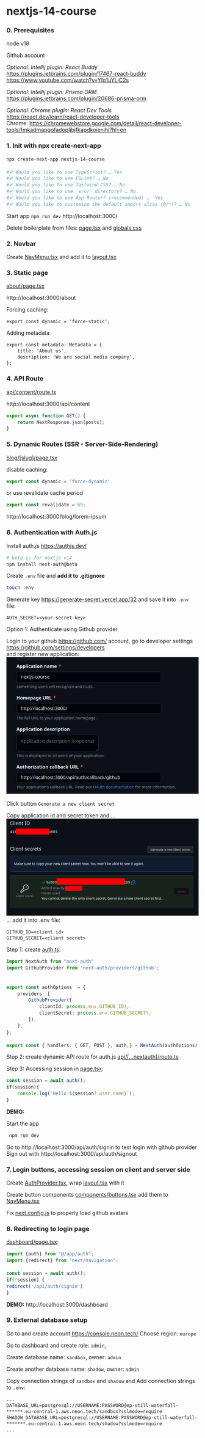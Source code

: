 # nextjs-14-course

### 0. Prerequisites  


node v18

Github account

_Optional: Intellij plugin: React Buddy_  
https://plugins.jetbrains.com/plugin/17467-react-buddy  
https://www.youtube.com/watch?v=YIq1uYLjC2s

_Optional: Intellij plugin: Prisma ORM_  
https://plugins.jetbrains.com/plugin/20686-prisma-orm

_Optional: Chrome plugin: React Dev Tools_  
https://react.dev/learn/react-developer-tools  
Chrome: https://chromewebstore.google.com/detail/react-developer-tools/fmkadmapgofadopljbjfkapdkoienihi?hl=en

### 1. Init with npx create-next-app

```bash
npx create-next-app nextjs-14-course

#✔ Would you like to use TypeScript? … Yes
#✔ Would you like to use ESLint? … No 
#✔ Would you like to use Tailwind CSS? … No 
#✔ Would you like to use `src/` directory? … No 
#✔ Would you like to use App Router? (recommended) …  Yes
#✔ Would you like to customize the default import alias (@/*)? … No
```

Start app
```npm run dev``` http://localhost:3000/

Delete boilerplate from files:
[page.tsx](app%2Fpage.tsx) and [globals.css](app%2Fglobals.css)

### 2. Navbar

Create [NavMenu.tsx](app%2FNavMenu.tsx)
and add it to [layout.tsx](app%2Flayout.tsx)

### 3. Static page

[about/page.tsx](app%2Fabout%2Fpage.tsx)

http://localhost:3000/about

Forcing caching:
```tsx
export const dynamic = 'force-static';
```

Adding metadata
```tsx
export const metadata: Metadata = {
    title: 'About us',
    description: 'We are social media company',
};
```

### 4. API Route

[api/content/route.ts](app%2Fapi%2Fcontent%2Froute.ts)

http://localhost:3000/api/content

```ts
export async function GET() {
    return NextResponse.json(posts);
}
```

### 5. Dynamic Routes (SSR - Server-Side-Rendering)

[blog/[slug]/page.tsx](app%2Fblog%2F%5Bslug%5D%2Fpage.tsx)

disable caching:
```ts
export const dynamic = 'force-dynamic'
 ```
or use revalidate cache period
```ts
export const revalidate = 69;
```

http://localhost:3000/blog/lorem-ipsum

### 6. Authentication with Auth.js

Install auth.js https://authjs.dev/
```bash
# beta is for nextjs v14
npm install next-auth@beta 
```

Create `.env` file and **add it to .gitignore**
```bash
touch .env
```

Generate key https://generate-secret.vercel.app/32 and save it into `.env` file: 
```properties
AUTH_SECRET=<your-secret-key>
```

Option 1: Authenticate using Github provider 


Login to your github https://github.com/ account, go to developer settings https://github.com/settings/developers  
and register new application:
![authjs1.png](screenshots/authjs1.png)

Click button `Generate a new client secret`

Copy application id and secret token and ...
![authjs2.png](screenshots/authjs2.png)
... add it into .env file:
```properties
GITHUB_ID=<client id>
GITHUB_SECRET=<client secret>
```

Step 1: create [auth.ts](app%2Fauth.ts):
```ts
import NextAuth from "next-auth"
import GithubProvider from 'next-auth/providers/github';


export const authOptions  = {
    providers: [
        GithubProvider({
            clientId: process.env.GITHUB_ID!,
            clientSecret: process.env.GITHUB_SECRET!,
        }),
    ],
};

export const { handlers: { GET, POST }, auth,} = NextAuth(authOptions);
```

Step 2: create dynamic API route for auth.js [api/[...nextauth]/route.ts](app%2Fapi%2Fauth%2F%5B...nextauth%5D%2Froute.ts)

Step 3: Accessing session in [page.tsx](app%2Fpage.tsx):
```ts
const session = await auth();
if(session){
    console.log(`Hello ${session?.user.name}`);
}
```

**DEMO:**  

Start the app
```bash
 npm run dev
```


Go to http://localhost:3000/api/auth/signin to test login with github provider
Sign out with http://localhost:3000/api/auth/signout

### 7. Login buttons, accessing session on client and server side

Create [AuthProvider.tsx](app%2FAuthProvider.tsx), wrap [layout.tsx](app%2Flayout.tsx) with it

Create button components [components/buttons.tsx](components%2Fbuttons.tsx) add them to [NavMenu.tsx](app%2FNavMenu.tsx)

Fix  [next.config.js](next.config.js) to properly load github avatars

### 8. Redirecting to login page

[dashboard/page.tsx](app%2Fdashboard%2Fpage.tsx):
```ts
import {auth} from "@/app/auth";
import {redirect} from "next/navigation";

const session = await auth();
if(!session) {
redirect('/api/auth/signin')
}
```

**DEMO:** http://localhost:3000/dashboard

### 9. External database setup

Go to and create account https://console.neon.tech/ Choose region: `europe`

Go to dashboard and create role: `admin`,

Create database name: `sandbox`, owner: `admin`

Create another database name: `shadow`, owner: `admin`

Copy connection strings of `sandbox` and `shadow` and Add connection strings to `.env`:
```env
...
DATABASE_URL=postgresql://USERNAME:PASSWORD@ep-still-waterfall-******.eu-central-1.aws.neon.tech/sandbox?sslmode=require
SHADOW_DATABASE_URL=postgresql://USERNAME:PASSWORD@ep-still-waterfall-*******.eu-central-1.aws.neon.tech/shadow?sslmode=require
...
```
